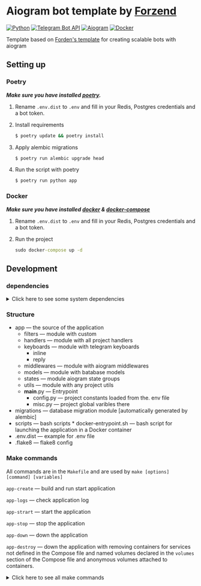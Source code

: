 # Aiogram bot template by [Forzend](https://t.me/Forzend)

[![Python](https://img.shields.io/badge/Python-3.8%2B-blue)](https://www.python.org/downloads/)
[![Telegram Bot API](https://img.shields.io/badge/Telegram%20Bot%20API-5.0-blue.svg?style=flat-square&logo=telegram)](https://core.telegram.org/bots/api)
[![Aiogram](https://img.shields.io/badge/aiogram-2.11.2-blue)](https://pypi.org/project/aiogram/)
[![Docker](https://img.shields.io/badge/Docker-Yes-success)](https://www.docker.com/get-started)

Template based on [Forden's template](https://github.com/Forden/aiogram-bot-template) for creating scalable bots with aiogram


## Setting up

### Poetry

**_Make sure you have installed [poetry](https://python-poetry.org/docs/#installation)._**

1. Rename `.env.dist` to `.env` and fill in your Redis, Postgres credentials and a bot token.

2. Install requirements
   ```cmd
   $ poetry update && poetry install
   ```
3. Apply alembic migrations
   ```cmd
   $ poetry run alembic upgrade head
   ```
4. Run the script with poetry
   ```cmd
   $ poetry run python app
   ```

### Docker

**_Make sure you have installed [docker](https://docs.docker.com/) & [docker-compose](https://docs.docker.com/compose/)_**

1. Rename `.env.dist` to `.env` and fill in your Redis, Postgres credentials and a bot token.

2. Run the project
    ```cmd
    sudo docker-compose up -d
    ```

## Development

### dependencies
<details>
    <summary>Click here to see some system dependencies</summary>

* [Python](https://www.python.org/)
* [Poetry](https://python-poetry.org/docs/#installation)
* [Docker](https://www.docker.com/get-started)
* [docker-compose](https://github.com/docker/compose#where-to-get-docker-compose)
* [make](https://en.wikipedia.org/wiki/Make_(software)) _[required]_
</details>

### Structure

* app —  the source of the application
    * filters — module with custom
    * handlers — module with all project handlers
    * keyboards — module with telegram keyboards
        * inline
        * reply
    * middlewares — module with aiogram middlewares
    * models — module with batabase models
    * states — module aiogram state groups 
    * utils — module with any project utils
    * __main__.py — Entrypoint
        * config.py — project constants loaded from the. env file
        * misc.py — project global varibles there
* migrations — database migration module [automatically generated by alembic]
* scripts — bash scripts
        * docker-entrypoint.sh — bash script for launching the application in a Docker container
* .env.dist — example for .env file
* .flake8 — flake8 config

### Make commands

All commands are in the `Makefile` and are used by `make [options] [command] [variables]`

`app-create` — build and run start application

`app-logs` — check application log

`app-strart` — start the application

`app-stop` — stop the application

`app-down` — down the application

`app-destroy` — down the application with removing containers for services not defined in the
 Compose file and named volumes declared in the `volumes` section of the Compose file and anonymous
 volumes attached to containers.

<details>
    <summary>Click here to see all make commands</summary>


#### Linters

`isort` — format code using isort

`black` — format code using black

`flake8` — lint code using flake8

`lint` — use all code formatters and linters


#### Migrations

`alembic ${args}` — run alembic with some args

`makemigrations` — create new migrations based on the changes you have made to your models.

`migrate` — apply all migrations

`downgrade` — go back to the previous version of migrations

#### Docker

`docker-config` — is the same as `docker-compose config`

`docker-ps` — is the same as `docker-compose ps`

`docker-build` — is the same as `docker-compose build`

`docker-up-dependencies` — up dependencies in docker-compose

`docker-up` — up the app with its dependencies

`docker-stop` — is the same as `docker-compose stop`

`docker-down` — is the same as `docker-compose down`

`docker-destroy` — destroy application

`docker-logs` — show application log
</details>